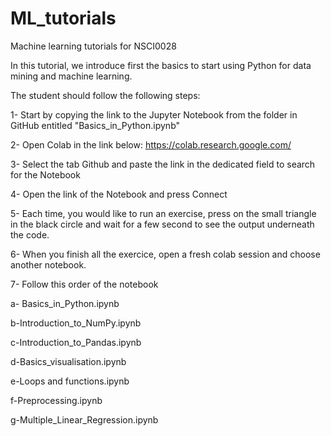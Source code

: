 # ML_tutorials
Machine learning tutorials for NSCI0028

In this tutorial, we introduce first the basics to start using Python for data mining and machine learning.

The student should follow the following steps:

1- Start by copying the link to the Jupyter Notebook from the folder in GitHub entitled "Basics_in_Python.ipynb"

2- Open Colab in the link below:
https://colab.research.google.com/

3- Select the tab Github and paste the link in the dedicated field to search for the Notebook

4- Open the link of the Notebook and press Connect

5- Each time, you would like to run an exercise, press on the small triangle in the black circle and wait for a few second to see the output underneath the code.

6- When you finish all the exercice, open a fresh colab session and choose another notebook.

7- Follow this order of the notebook

  a- Basics_in_Python.ipynb
  
  b-Introduction_to_NumPy.ipynb
  
  c-Introduction_to_Pandas.ipynb
  
  d-Basics_visualisation.ipynb
  
  e-Loops and functions.ipynb
  
  f-Preprocessing.ipynb
  
  g-Multiple_Linear_Regression.ipynb
  



